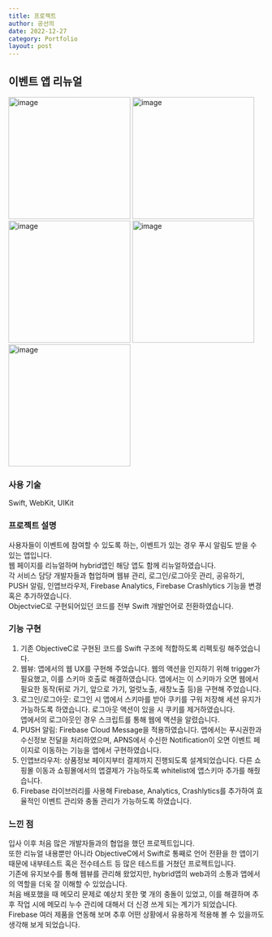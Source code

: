 ```yaml
---
title: 프로젝트
author: 공선의
date: 2022-12-27
category: Portfolio
layout: post
---
```


이벤트 앱 리뉴얼
-------------
<p>
<img src="https://user-images.githubusercontent.com/108510080/176999987-0a86ba87-431f-4ee8-9bc0-e751bb239c22.PNG" width="240"  alt="image">
<img src="https://user-images.githubusercontent.com/108510080/176999994-2ab770ed-12b5-4aee-a1be-c9f0d7b89d21.PNG" width="240"  alt="image">
<img src="https://user-images.githubusercontent.com/108510080/176999996-8592e70c-60ed-4160-84b3-813639e2df2e.PNG" width="240"  alt="image">
<img src="https://user-images.githubusercontent.com/108510080/176999998-abdd8a32-0654-4e56-b897-1f7e9274f2e7.PNG" width="240"  alt="image">
<img src="https://user-images.githubusercontent.com/108510080/176999999-4b3c5b3c-1349-40ba-a426-7caffbb5729a.PNG" width="240"  alt="image">
</p>

### 사용 기술
Swift, WebKit, UIKit

### 프로젝트 설명
사용자들이 이벤트에 참여할 수 있도록 하는, 이벤트가 있는 경우 푸시 알림도 받을 수 있는 앱입니다.  
웹 페이지를 리뉴얼하며 hybrid앱인 해당 앱도 함께 리뉴얼하였습니다.  
각 서비스 담당 개발자들과 협업하며 웹뷰 관리, 로그인/로그아웃 관리, 공유하기, PUSH 알림, 인앱브라우저, Firebase Analytics, Firebase Crashlytics 기능을 변경 혹은 추가하였습니다.  
ObjectvieC로 구현되어있던 코드를 전부 Swift 개발언어로 전환하였습니다.

### 기능 구현
 1. 기존 ObjectiveC로 구현된 코드를 Swift 구조에 적합하도록 리펙토링 해주었습니다.
 2. 웹뷰: 앱에서의 웹 UX를 구현해 주었습니다. 웹의 액션을 인지하기 위해 trigger가 필요했고, 이를 스키마 호출로 해결하였습니다. 
    앱에서는 이 스키마가 오면 웹에서 필요한 동작(뒤로 가기, 앞으로 가기, 얼럿노출, 새창노출 등)을 구현해 주었습니다.
 3. 로그인/로그아웃: 로그인 시 앱에서 스키마를 받아 쿠키를 구워 저장해 세션 유지가 가능하도록 하였습니다. 로그아웃 액션이 있을 시 쿠키를 제거하였습니다.  
    앱에서의 로그아웃인 경우 스크립트를 통해 웹에 액션을 알렸습니다.
 4. PUSH 알림: Firebase Cloud Message을 적용하였습니다. 앱에서는 푸시권한과 수신정보 전달을 처리하였으며, APNS에서 수신한 Notification이 오면 이벤트 페이지로 이동하는 기능을 앱에서 구현하였습니다.
 5. 인앱브라우저: 상품정보 페이지부터 결제까지 진행되도록 설계되었습니다. 다른 쇼핑몰 이동과 쇼핑몰에서의 앱결제가 가능하도록 whitelist에 앱스키마 추가를 해줬습니다.  
 6. Firebase 라이브러리를 사용해 Firebase, Analytics, Crashlytics를 추가하여 효율적인 이벤트 관리와 충돌 관리가 가능하도록 하였습니다.

### 느낀 점
입사 이후 처음 많은 개발자들과의 협업을 했던 프로젝트입니다.  
또한 리뉴얼 내용뿐만 아니라 ObjectiveC에서 Swift로 통째로 언어 전환을 한 앱이기 때문에 내부테스트 혹은 전수테스트 등 많은 테스트를 거쳤던 프로젝트입니다.  
기존에 유지보수를 통해 웹뷰를 관리해 왔었지만, hybrid앱의 web과의 소통과 앱에서의 역할을 더욱 잘 이해할 수 있었습니다.  
처음 배포했을 때 메모리 문제로 예상치 못한 몇 개의 충돌이 있었고, 이를 해결하며 추후 작업 시에 메모리 누수 관리에 대해서 더 신경 쓰게 되는 계기가 되었습니다.   
Firebase 여러 제품을 연동해 보며 추후 어떤 상황에서 유용하게 적용해 볼 수 있을까도 생각해 보게 되었습니다. 

